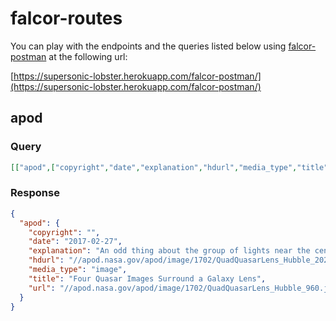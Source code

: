 # falcor-routes

You can play with the endpoints and the queries listed below using [falcor-postman](https://github.com/opentable/falcor-postman) at the following url:

[https://supersonic-lobster.herokuapp.com/falcor-postman/](https://supersonic-lobster.herokuapp.com/falcor-postman/)

## apod

### Query

```json
[["apod",["copyright","date","explanation","hdurl","media_type","title","url"]]]
```

### Response

```json
{
  "apod": {
    "copyright": "",
    "date": "2017-02-27",
    "explanation": "An odd thing about the group of lights near the center is that four of them are the same distant quasar.  This is because the foreground galaxy -- in the center of the quasar images and the featured image -- is acting like a choppy gravitational lens. A perhaps even odder thing is that by watching these background quasars flicker, you can estimate the expansion rate of the universe.  That is because the flicker timing increases as the expansion rate increases.  But to some astronomers, the oddest thing of all is that these multiply imaged quasars indicate a universe that is expanding a bit faster than has been estimated by different methods that apply to the early universe. And that is because ... well, no one is sure why.  Reasons might include an unexpected distribution of dark matter, some unexpected effect of gravity, or something completely different.  Perhaps future observations and analyses of this and similarly lensed quasar images will remove these oddities.",
    "hdurl": "//apod.nasa.gov/apod/image/1702/QuadQuasarLens_Hubble_2020.jpg",
    "media_type": "image",
    "title": "Four Quasar Images Surround a Galaxy Lens",
    "url": "//apod.nasa.gov/apod/image/1702/QuadQuasarLens_Hubble_960.jpg"
  }
}
```
